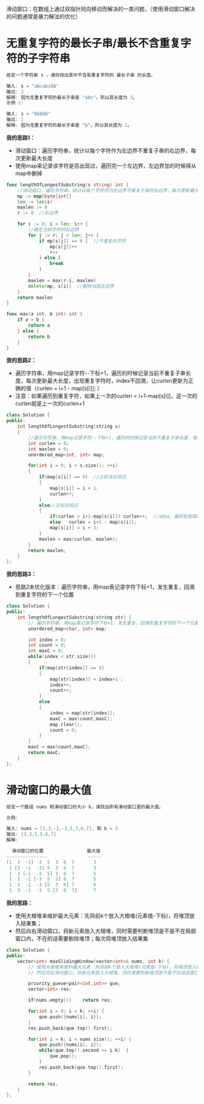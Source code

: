 滑动窗口：在数组上通过双指针同向移动而解决的一类问题，（使用滑动窗口解决的问题通常是暴力解法的优化）

# 无重复字符的最长子串/最长不含重复字符的子字符串

```go
给定一个字符串 s ，请你找出其中不含有重复字符的 最长子串 的长度。

输入: s = "abcabcbb"
输出: 3 
解释: 因为无重复字符的最长子串是 "abc"，所以其长度为 3。
示例 2:

输入: s = "bbbbb"
输出: 1
解释: 因为无重复字符的最长子串是 "b"，所以其长度为 1。
```

**我的思路1：**

- 滑动窗口：遍历字符串，统计以每个字符作为左边界不重复子串的右边界，每次更新最大长度
- 使用map来记录该字符是否出现过，遍历完一个左边界，左边界加的时候得从map中删掉

```go
func lengthOfLongestSubstring(s string) int {
    //滑动窗口，遍历字符串，统计以每个字符作为左边界不重复子串的右边界，每次更新最大长度
    mp := map[byte]int{}
    len := len(s)
    maxlen := 0
    r := 0  //右边界

    for i := 0; i < len; i++ {
        //确定当前字符的右边界
        for j := r; j < len; j++ {
            if mp[s[j]] == 0 {  //不重复的字符
                mp[s[j]]++
                r++
            } else {
                break
            }
        }
        maxlen = max(r-i, maxlen)
        delete(mp, s[i])  //删除当前左边界
    }
    return maxlen
}

func max(a int, b int) int {
    if a > b {
        return a
    } else {
        return b
    }
}
```

**我的思路2：**

- 遍历字符串，用map记录字符--下标+1，遍历的时候记录当前不重复子串长度，每次更新最大长度，出现重复字符时，index不回溯，让curlen更新为正确的值（curlen = i+1 - map[s[i]]; ）
- 注意：如果遍历到重复字符，如果上一次的curlen < i+1-map[s[i]]，这一次的curlen就是上一次的curlen+1

```cpp
class Solution {
public:
    int lengthOfLongestSubstring(string s) 
    {
        //遍历字符串，用map记录字符--下标+1，遍历的时候记录当前不重复子串长度，每次更新最大长度
        int curlen = 0;
        int maxlen = 0;
        unordered_map<int, int> map;

        for(int i = 0; i < s.size(); ++i)
        {
            if(map[s[i]] == 0)  //之前没出现过
            {
                map[s[i]] = i + 1;
                curlen++;
            }
            else//之前出现过
            {
                if(curlen < i+1-map[s[i]]) curlen++;  //abba，遍历到尾部a的时候，不能用4-1，而是1+1
                else   curlen = i+1 - map[s[i]];          
                map[s[i]] = i + 1;
            }
            maxlen = max(curlen, maxlen);
        }
        return maxlen;
    }
};
```

**我的思路3：**

- 思路2未优化版本：遍历字符串，用map表记录字符下标+1，发生重复，回溯到重复字符的下一个位置

```cpp
class Solution {
public:
    int lengthOfLongestSubstring(string str) {
        // 遍历字符串，用map表记录字符下标+1，发生重复，回溯到重复字符的下一个位置
        unordered_map<char, int> map;

        int index = 0;
        int count = 0;
        int maxC = 0;
        while(index < str.size()) 
        {
            if(map[str[index]] == 0)
            {
                map[str[index]] = index+1 ;
                index++;
                count++;
            }
            else
            {
                index = map[str[index]];               
                maxC = max(count,maxC);
                map.clear();
                count = 0;
            }
        }
        maxC = max(count,maxC);
        return maxC;
    }
};
```

# 滑动窗口的最大值

```cpp
给定一个数组 nums 和滑动窗口的大小 k，请找出所有滑动窗口里的最大值。

示例:

输入: nums = [1,3,-1,-3,5,3,6,7], 和 k = 3
输出: [3,3,5,5,6,7] 
解释: 

  滑动窗口的位置                最大值
---------------               -----
[1  3  -1] -3  5  3  6  7       3
 1 [3  -1  -3] 5  3  6  7       3
 1  3 [-1  -3  5] 3  6  7       5
 1  3  -1 [-3  5  3] 6  7       5
 1  3  -1  -3 [5  3  6] 7       6
 1  3  -1  -3  5 [3  6  7]      7
```

**我的思路：**

- 使用大根堆来维护最大元素：先将前k个放入大根堆(元素值-下标)，将堆顶放入结果集；
- 然后向右滑动窗口，将新元素放入大根堆，同时需要判断堆顶是不是不在局部窗口内，不在的话需要剔除堆顶；每次将堆顶放入结果集

```cpp
class Solution {
public:
    vector<int> maxSlidingWindow(vector<int>& nums, int k) {
        // 使用大根堆来维护最大元素：先将前k个放入大根堆(元素值-下标)，将堆顶放入结果集；
        // 然后向右滑动窗口，将新元素放入大根堆，同时需要判断堆顶是不是不在局部窗口内，不在的话需要剔除堆顶

        priority_queue<pair<int,int>> que;
        vector<int> res;

        if(nums.empty())    return res;

        for(int i = 0; i < k; ++i) {
            que.push({nums[i], i});
        }
        res.push_back(que.top().first);

        for(int i = k; i < nums.size(); ++i) {
            que.push({nums[i], i});
            while(que.top().second <= i-k)  {
                que.pop();
            }
            res.push_back(que.top().first);
        }

        return res;
    }   
};
```

